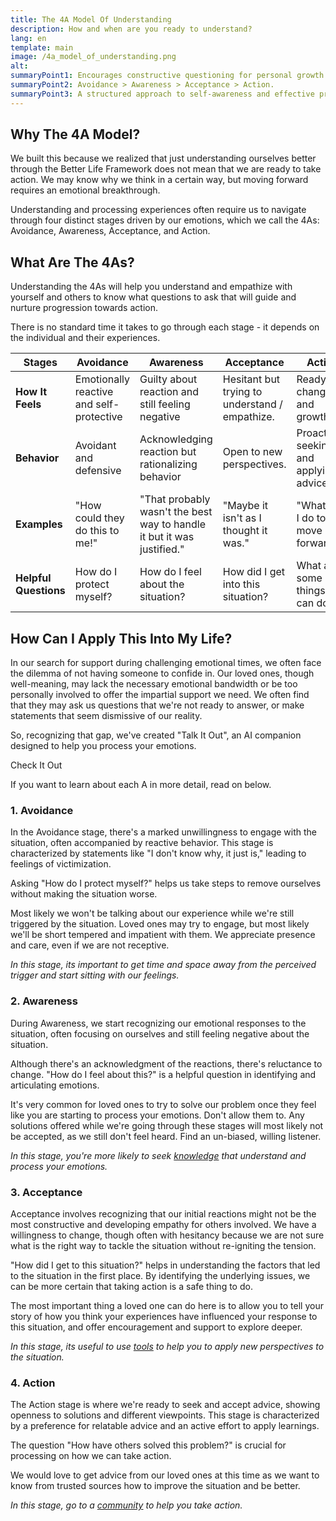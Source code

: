 ```yaml
---
title: The 4A Model Of Understanding
description: How and when are you ready to understand?
lang: en
template: main
image: /4a_model_of_understanding.png
alt: 
summaryPoint1: Encourages constructive questioning for personal growth.
summaryPoint2: Avoidance > Awareness > Acceptance > Action.
summaryPoint3: A structured approach to self-awareness and effective problem-solving.
---
```


## Why The 4A Model?

We built this because we realized that just understanding ourselves better through the Better Life Framework does not mean that we are ready to take action. We may know why we think in a certain way, but moving forward requires an emotional breakthrough.

Understanding and processing experiences often require us to navigate through four distinct stages driven by our emotions, which we call the 4As: Avoidance, Awareness, Acceptance, and Action. 

## What Are The 4As?

Understanding the 4As will help you understand and empathize with yourself and others to know what questions to ask that will guide and nurture progression towards action.

There is no standard time it takes to go through each stage - it depends on the individual and their experiences.


| **Stages**               | **Avoidance**                                             | **Awareness**                                                         | **Acceptance**                                | **Action**                                      |
|--------------------------|-----------------------------------------------------------|----------------------------------------------------------------------|-----------------------------------------------|-------------------------------------------------|
| **How It Feels**         | Emotionally reactive and self-protective                  | Guilty about reaction and still feeling negative                                          | Hesitant but trying to understand / empathize.                      | Ready for change and growth                     |
| **Behavior**             | Avoidant and defensive                                    | Acknowledging reaction but rationalizing behavior                    | Open to new perspectives. | Proactively seeking and applying advice          |
| **Examples**             | "How could they do this to me!"                     | "That probably wasn't the best way to handle it but it was justified." |  "Maybe it isn't as I thought it was."                                       | "What can I do to move forward?"                                                |
| **Helpful Questions**    | How do I protect myself?                                  | How do I feel about the situation?                                          | How did I get into this situation?             | What are some things I can do?            |

## How Can I Apply This Into My Life?

In our search for support during challenging emotional times, we often face the dilemma of not having someone to confide in. Our loved ones, though well-meaning, may lack the necessary emotional bandwidth or be too personally involved to offer the impartial support we need. We often find that they may ask us questions that we're not ready to answer, or make statements that seem dismissive of our reality.

So, recognizing that gap, we've created "Talk It Out", an AI companion designed to help you process your emotions.

<ButtonLink to="/unlock-your-potential/programs/talk-it-out">Check It Out</ButtonLink>

If you want to learn about each A in more detail, read on below.

### 1. Avoidance

In the Avoidance stage, there's a marked unwillingness to engage with the situation, often accompanied by reactive behavior. This stage is characterized by statements like "I don't know why, it just is," leading to feelings of victimization.

Asking "How do I protect myself?" helps us take steps to remove ourselves without making the situation worse.

Most likely we won't be talking about our experience while we're still triggered by the situation. Loved ones may try to engage, but most likely we'll be short tempered and impatient with them. We appreciate presence and care, even if we are not receptive.

_In this stage, its important to get time and space away from the perceived trigger and start sitting with our feelings._

### 2. Awareness

During Awareness, we start recognizing our emotional responses to the situation, often focusing on ourselves and still feeling negative about the situation.

Although there's an acknowledgment of the reactions, there's reluctance to change. "How do I feel about this?" is a helpful question in identifying and articulating emotions.

It's very common for loved ones to try to solve our problem once they feel like you are starting to process your emotions. Don't allow them to. Any solutions offered while we're going through these stages will most likely not be accepted, as we still don't feel heard. Find an un-biased, willing listener.

_In this stage, you're more likely to seek [knowledge](/unlock-your-potential/programs?filters=knowledge) that understand and process your emotions._

### 3. Acceptance

Acceptance involves recognizing that our initial reactions might not be the most constructive and developing empathy for others involved. We have a willingness to change, though often with hesitancy because we are not sure what is the right way to tackle the situation without re-igniting the tension.

"How did I get to this situation?" helps in understanding the factors that led to the situation in the first place. By identifying the underlying issues, we can be more certain that taking action is a safe thing to do.

The most important thing a loved one can do here is to allow you to tell your story of how you think your experiences have influenced your response to this situation, and offer encouragement and support to explore deeper.

_In this stage, its useful to use [tools](/unlock-your-potential/programs?filters=tools) to help you to apply new perspectives to the situation._

### 4. Action

The Action stage is where we're ready to seek and accept advice, showing openness to solutions and different viewpoints. This stage is characterized by a preference for relatable advice and an active effort to apply learnings. 

The question "How have others solved this problem?" is crucial for processing on how we can take action.

We would love to get advice from our loved ones at this time as we want to know from trusted sources how to improve the situation and be better.

_In this stage, go to a [community](/unlock-your-potential/programs?filters=community) to help you take action._
